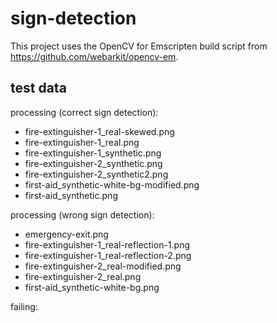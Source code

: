 # sign-detection

This project uses the OpenCV for Emscripten build script from https://github.com/webarkit/opencv-em.

## test data

processing (correct sign detection):
- fire-extinguisher-1_real-skewed.png
- fire-extinguisher-1_real.png
- fire-extinguisher-1_synthetic.png
- fire-extinguisher-2_synthetic.png
- fire-extinguisher-2_synthetic2.png
- first-aid_synthetic-white-bg-modified.png
- first-aid_synthetic.png

processing (wrong sign detection):

- emergency-exit.png
- fire-extinguisher-1_real-reflection-1.png
- fire-extinguisher-1_real-reflection-2.png
- fire-extinguisher-2_real-modified.png
- fire-extinguisher-2_real.png
- first-aid_synthetic-white-bg.png

failing:
